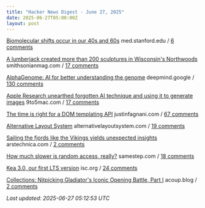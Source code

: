 ```yaml
---
title: "Hacker News Digest · June 27, 2025"
date: 2025-06-27T05:00:00Z
layout: post
---
```


[Biomolecular shifts occur in our 40s and 60s](https://med.stanford.edu/news/all-news/2024/08/massive-biomolecular-shifts-occur-in-our-40s-and-60s--stanford-m.html)  med.stanford.edu / [6 comments](https://news.ycombinator.com/item?id=44393547)

[A lumberjack created more than 200 sculptures in Wisconsin's Northwoods](https://www.smithsonianmag.com/travel/when-a-lumberjacks-imagination-ran-wild-he-created-more-than-200-sculptures-in-wisconsins-northwoods-180986840/)  smithsonianmag.com / [17 comments](https://news.ycombinator.com/item?id=44393160)

[AlphaGenome: AI for better understanding the genome](https://deepmind.google/discover/blog/alphagenome-ai-for-better-understanding-the-genome/)  deepmind.google / [130 comments](https://news.ycombinator.com/item?id=44387659)

[Apple Research unearthed forgotten AI technique and using it to generate images](https://9to5mac.com/2025/06/23/apple-ai-image-model-research-tarflow-starflow/)  9to5mac.com / [17 comments](https://news.ycombinator.com/item?id=44358535)

[The time is right for a DOM templating API](https://justinfagnani.com/2025/06/26/the-time-is-right-for-a-dom-templating-api/)  justinfagnani.com / [67 comments](https://news.ycombinator.com/item?id=44390452)

[Alternative Layout System](https://alternativelayoutsystem.com/scripts/#same-sizer)  alternativelayoutsystem.com / [19 comments](https://news.ycombinator.com/item?id=44390501)

[Sailing the fjords like the Vikings yields unexpected insights](https://arstechnica.com/science/2025/06/this-archaeologist-built-a-replica-boat-to-sail-like-the-vikings/)  arstechnica.com / [2 comments](https://news.ycombinator.com/item?id=44356456)

[How much slower is random access, really?](https://samestep.com/blog/random-access/)  samestep.com / [18 comments](https://news.ycombinator.com/item?id=44356385)

[Kea 3.0, our first LTS version](https://www.isc.org/blogs/kea-3-0/)  isc.org / [24 comments](https://news.ycombinator.com/item?id=44390962)

[Collections: Nitpicking Gladiator's Iconic Opening Battle, Part I](https://acoup.blog/2025/06/06/collections-nitpicking-gladiators-iconic-opening-battle-part-i/)  acoup.blog / [2 comments](https://news.ycombinator.com/item?id=44360630)


_Last updated: 2025-06-27 05:12:53 UTC_
